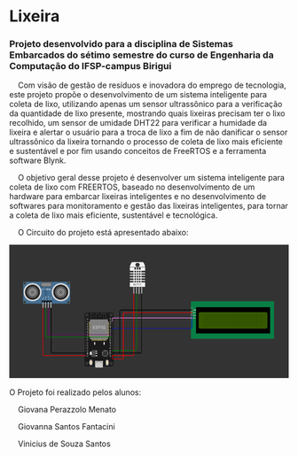 # Lixeira
### Projeto desenvolvido para a disciplina de Sistemas Embarcados do sétimo semestre do curso de Engenharia da Computação do IFSP-campus Birigui

&nbsp; &nbsp;  Com visão de gestão de resíduos e inovadora do emprego de tecnologia, este projeto propõe o desenvolvimento de um sistema inteligente para coleta de lixo, utilizando apenas um sensor ultrassônico para a verificação da quantidade de lixo presente, mostrando quais lixeiras precisam ter o lixo recolhido, um sensor de umidade DHT22 para verificar a humidade da lixeira e alertar o usuário para a troca de lixo a fim de não danificar o sensor ultrassônico da lixeira tornando o processo de coleta de lixo mais eficiente e sustentável e por fim usando conceitos de FreeRTOS e a ferramenta software Blynk.

 &nbsp; &nbsp; O objetivo geral desse projeto é desenvolver um sistema inteligente para coleta de lixo com FREERTOS, baseado no desenvolvimento de um hardware para embarcar lixeiras inteligentes e no desenvolvimento de softwares para monitoramento e gestão das lixeiras inteligentes, para tornar a coleta de lixo mais eficiente, sustentável e tecnológica.

  &nbsp; &nbsp; O Circuito do projeto está apresentado abaixo: 
  
<p>
   <img src= 'src/Captura de tela 2023-05-16 163157.png'>
</p>   

O Projeto foi realizado pelos alunos: 

&nbsp; &nbsp; Giovana Perazzolo Menato 

&nbsp; &nbsp; Giovanna Santos Fantacini

&nbsp; &nbsp; Vinicius de Souza Santos 
